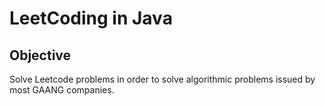 # LeetCoding in Java

## Objective

Solve Leetcode problems in order to solve algorithmic problems issued by most GAANG companies.
